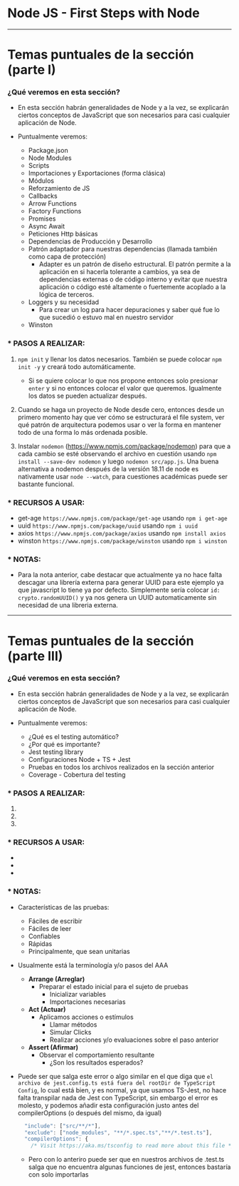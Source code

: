 # Node JS - First Steps with Node

---

# Temas puntuales de la sección (parte I)

### ¿Qué veremos en esta sección?

- En esta sección habrán generalidades de Node y a la vez, se explicarán ciertos conceptos de JavaScript que son necesarios para casi cualquier aplicación de Node.

- Puntualmente veremos:
  - Package.json
  - Node Modules
  - Scripts
  - Importaciones y Exportaciones (forma clásica)
  - Módulos
  - Reforzamiento de JS
  - Callbacks
  - Arrow Functions
  - Factory Functions
  - Promises
  - Async Await
  - Peticiones Http básicas
  - Dependencias de Producción y Desarrollo
  - Patrón adaptador para nuestras dependencias (llamada también como capa de protección)
    - Adapter es un patrón de diseño estructural. El patrón permite a la aplicación en si hacerla tolerante a cambios, ya sea de dependencias externas o de código interno y evitar que nuestra aplicación o código esté altamente o fuertemente acoplado a la lógica de terceros.
  - Loggers y su necesidad
    - Para crear un log para hacer depuraciones y saber qué fue lo que sucedió o estuvo mal en nuestro servidor
  - Winston

### \* PASOS A REALIZAR:

1. `npm init` y llenar los datos necesarios. También se puede colocar `npm init -y` y creará todo automáticamente.

   - Si se quiere colocar lo que nos propone entonces solo presionar `enter` y si no entonces colocar el valor que queremos. Igualmente los datos se pueden actualizar después.

2. Cuando se haga un proyecto de Node desde cero, entonces desde un primero momento hay que ver cómo se estructurará el file system, ver qué patrón de arquitectura podemos usar o ver la forma en mantener todo de una forma lo más ordenada posible.
3. Instalar `nodemon` (https://www.npmjs.com/package/nodemon) para que a cada cambio se esté observando el archivo en cuestión usando `npm install --save-dev nodemon` y luego `nodemon src/app.js`. Una buena alternativa a nodemon después de la versión 18.11 de node es nativamente usar `node --watch`, para cuestiones académicas puede ser bastante funcional.

### \* RECURSOS A USAR:

- get-age `https://www.npmjs.com/package/get-age` usando `npm i get-age`
- uuid `https://www.npmjs.com/package/uuid` usando `npm i uuid`
- axios `https://www.npmjs.com/package/axios` usando `npm install axios`
- winston `https://www.npmjs.com/package/winston` usando `npm i winston`

### \* NOTAS:

- Para la nota anterior, cabe destacar que actualmente ya no hace falta descagar una librería externa para generar UUID para este ejemplo ya que javascript lo tiene ya por defecto. Simplemente sería colocar `id: crypto.randomUUID()` y ya nos genera un UUID automaticamente sin necesidad de una libreria externa.

---

# Temas puntuales de la sección (parte III)

### ¿Qué veremos en esta sección?

- En esta sección habrán generalidades de Node y a la vez, se explicarán ciertos conceptos de JavaScript que son necesarios para casi cualquier aplicación de Node.

- Puntualmente veremos:
  - ¿Qué es el testing automático?
  - ¿Por qué es importante?
  - Jest testing library
  - Configuraciones Node + TS + Jest
  - Pruebas en todos los archivos realizados en la sección anterior
  - Coverage - Cobertura  del testing

### \* PASOS A REALIZAR:

1. 
2. 
3. 

### \* RECURSOS A USAR:

- 
- 
- 

### \* NOTAS:

- Características de las pruebas:
  - Fáciles de escribir
  - Fáciles de leer
  - Confiables
  - Rápidas
  - Principalmente, que sean unitarias

- Usualmente está la terminología y/o pasos del AAA
  - **Arrange (Arreglar)**
    - Preparar el estado inicial para el sujeto de pruebas
      - Inicializar variables
      - Importaciones necesarias
  - **Act (Actuar)**
    - Aplicamos acciones o estímulos
      - Llamar métodos
      - Simular Clicks
      - Realizar acciones y/o evaluaciones sobre el paso anterior
  - **Assert (Afirmar)**
    - Observar el comportamiento resultante
      - ¿Son los resultados esperados?

- Puede ser que salga este error o algo similar en el que diga que `el archivo de jest.config.ts está fuera del rootDir de TypeScript Config`, lo cual está bien, y es normal, ya que usamos TS-Jest, no hace falta transpilar nada de Jest con TypeScript, sin embargo el error es molesto, y podemos añadir esta configuración justo antes del compilerOptions (o después del mismo, da igual)

  ```js
    "include": ["src/**/*"],
    "exclude": ["node_modules", "**/*.spec.ts","**/*.test.ts"],
    "compilerOptions": {
      /* Visit https://aka.ms/tsconfig to read more about this file */
  ```

  -  Pero con lo anteriro puede ser que en nuestros archivos de .test.ts salga que no encuentra algunas funciones de jest, entonces bastaría con solo importarlas